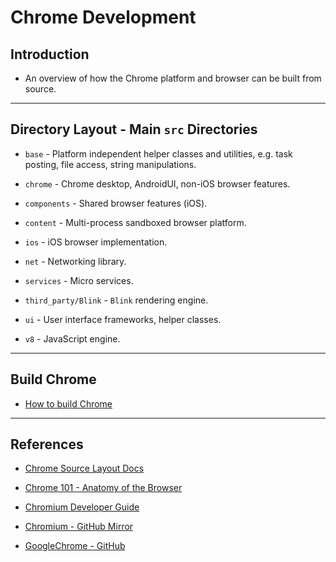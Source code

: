 # Chrome Development

## Introduction

* An overview of how the Chrome platform and browser can be built from source.

---

## Directory Layout - Main `src` Directories

* `base` - Platform independent helper classes and utilities, e.g. task posting, file access, string manipulations. 

* `chrome` - Chrome desktop, AndroidUI, non-iOS browser features.

* `components` - Shared browser features (iOS).

* `content` - Multi-process sandboxed browser platform.

* `ios` - iOS browser implementation.

* `net` - Networking library.

* `services` - Micro services.

* `third_party/Blink` - `Blink` rendering engine.

* `ui` - User interface frameworks, helper classes.

* `v8` - JavaScript engine.

---

## Build Chrome

* [How to build Chrome](https://www.chromium.org/developers/how-tos/get-the-code)

---

## References

* [Chrome Source Layout Docs](https://chromium.googlesource.com/chromiumos/docs/+/master/source_layout.md)

* [Chrome 101 - Anatomy of the Browser](https://www.youtube.com/watch?v=PzzNuCk-e0Y&list=PLNYkxOF6rcICgS7eFJrGDhMBwWtdTgzpx)

* [Chromium Developer Guide](https://chromium.googlesource.com/chromiumos/docs/+/master/developer_guide.md)

* [Chromium - GitHub Mirror](https://github.com/chromium/chromium)

* [GoogleChrome - GitHub](https://github.com/GoogleChrome)